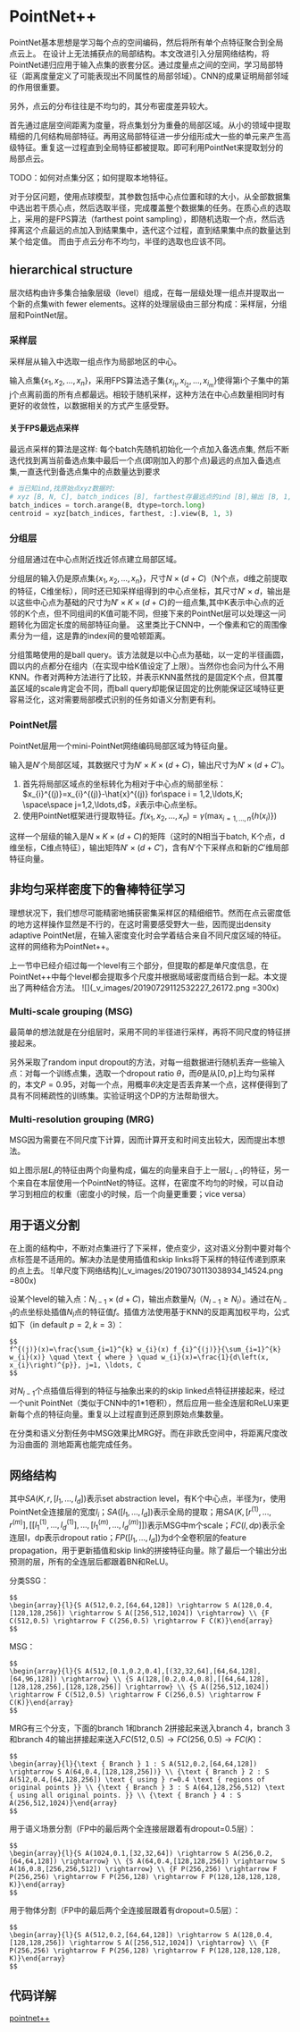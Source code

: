 # PointNet++
PointNet基本思想是学习每个点的空间编码，然后将所有单个点特征聚合到全局点云上。
在设计上无法捕获点的局部结构。本文改进引入分层网络结构，将PointNet递归应用于输入点集的嵌套分区。通过度量点之间的空间，学习局部特征（距离度量定义了可能表现出不同属性的局部邻域）。CNN的成果证明局部邻域的作用很重要。

另外，点云的分布往往是不均匀的，其分布密度差异较大。

首先通过底层空间距离为度量，将点集划分为重叠的局部区域。从小的领域中提取精细的几何结构局部特征。再用这局部特征进一步分组形成大一些的单元来产生高级特征。重复这一过程直到全局特征都被提取。即可利用PointNet来提取划分的局部点云。

TODO：如何对点集分区；如何提取本地特征。

对于分区问题，使用点球模型，其参数包括中心点位置和球的大小，从全部数据集中选出若干质心点，然后选取半径，完成覆盖整个数据集的任务。在质心点的选取上，采用的是FPS算法（farthest point sampling），即随机选取一个点，然后选择离这个点最远的点加入到结果集中，迭代这个过程，直到结果集中点的数量达到某个给定值。
而由于点云分布不均匀，半径的选取也应该不同。
## hierarchical structure 
层次结构由许多集合抽象层级（level）组成，在每一层级处理一组点并提取出一个新的点集with fewer elements。这样的处理层级由三部分构成：采样层，分组层和PointNet层。
### 采样层
采样层从输入中选取一组点作为局部地区的中心。

输入点集$\{x_1,x_2,\ldots,x_n\}$，采用FPS算法选子集$\{x_{i_{1}},x_{i_{2}},\ldots,x_{i_{m}}\}$使得第i个子集中的第j个点离前面的所有点都最远。相较于随机采样，这种方法在中心点数量相同时有更好的收敛性，以数据相关的方式产生感受野。
#### 关于FPS最远点采样
最远点采样的算法是这样: 每个batch先随机初始化一个点加入备选点集, 然后不断迭代找到离当前备选点集中最后一个点(即刚加入的那个点)最远的点加入备选点集,一直迭代到备选点集中的点数量达到要求

```python
# 当已知ind,找原始点xyz数据时:
# xyz [B, N, C], batch_indices [B], farthest存最远点的ind [B],输出 [B, 1, 3],相当于将两个B维结合成一个B维二维数组
batch_indices = torch.arange(B, dtype=torch.long)
centroid = xyz[batch_indices, farthest, :].view(B, 1, 3)
```
### 分组层
分组层通过在中心点附近找近邻点建立局部区域。

分组层的输入仍是原点集$\{x_1,x_2,\ldots,x_n\}$，尺寸$N\times (d+C)$（N个点，d维之前提取的特征，C维坐标），同时还已知采样组得到的中心点坐标，其尺寸$N'\times d$，输出是以这些中心点为基础的尺寸为$N'\times K \times (d+C)$的一组点集,其中K表示中心点的近邻的K个点，但不同组间的K值可能不同，但接下来的PointNet层可以处理这一问题转化为固定长度的局部特征向量。
这里类比于CNN中，一个像素和它的周围像素分为一组，这是靠的index间的曼哈顿距离。

分组策略使用的是ball query。该方法就是以中心点为基础，以一定的半径画圆，圆以内的点都分在组内（在实现中给K值设定了上限）。当然你也会问为什么不用KNN。作者对两种方法进行了比较，并表示KNN虽然找的是固定K个点，但其覆盖区域的scale肯定会不同，而ball query却能保证固定的比例能保证区域特征更容易泛化，这对需要局部模式识别的任务如语义分割更有利。
### PointNet层
PointNet层用一个mini-PointNet网络编码局部区域为特征向量。

输入是$N'$个局部区域，其数据尺寸为$N'\times K \times (d+C)$，输出尺寸为$N'\times (d+C')$。

1. 首先将局部区域点的坐标转化为相对于中心点的局部坐标：$x_{i}^{(j)}=x_{i}^{(j)}-\hat{x}^{(j)} for\space i = 1,2,\ldots,K; \space\space j=1,2,\ldots,d$，$\hat{x}$表示中心点坐标。
2. 使用PointNet框架进行提取特征。$f\left(x_{1}, x_{2}, \ldots, x_{n}\right)=\gamma\left(\max_{i=1, \ldots, n}\left\{h\left(x_{i}\right)\right\}\right)$

这样一个层级的输入是$N\times K\times (d+C)$的矩阵（这时的N相当于batch, K个点，d维坐标，C维点特征），输出矩阵$N'\times (d+C')$，含有$N'$个下采样点和新的$C'$维局部特征向量。
## 非均匀采样密度下的鲁棒特征学习
理想状况下，我们想尽可能精密地捕获密集采样区的精细细节。然而在点云密度低的地方这样操作显然是不行的，在这时需要感受野大一些，因而提出density adaptive PointNet层，在输入密度变化时会学着结合来自不同尺度区域的特征。这样的网络称为PointNet++。

上一节中已经介绍过每一个level有三个部分，但提取的都是单尺度信息，在PointNet++中每个level都会提取多个尺度并根据局域密度而结合到一起。本文提出了两种结合方法。
![](_v_images/20190729112532227_26172.png =300x)
### Multi-scale grouping (MSG)
最简单的想法就是在分组层时，采用不同的半径进行采样，再将不同尺度的特征拼接起来。

另外采取了random input dropout的方法，对每一组数据进行随机丢弃一些输入点：对每一个训练点集，选取一个dropout ratio $\theta$，而$\theta$是从$[0,p]$上均匀采样的，本文$P=0.95$，对每一个点，用概率$\theta$决定是否丢弃某一个点，这样便得到了具有不同稀疏性的训练集。实验证明这个DP的方法帮助很大。
### Multi-resolution grouping (MRG)
MSG因为需要在不同尺度下计算，因而计算开支和时间支出较大，因而提出本想法。

如上图示层$L_i$的特征由两个向量构成，偏左的向量来自于上一层$L_{i-1}$的特征，另一个来自在本层使用一个PointNet的特征。这样，在密度不均匀的时候，可以自动学习到相应的权重（密度小的时候，后一个向量更重要；vice versa）
## 用于语义分割
在上面的结构中，不断对点集进行了下采样，使点变少，这对语义分割中要对每个点标签是不适用的。解决办法是使用插值和skip links将下采样的特征传递到原来的点上去。
![单尺度下网络结构](_v_images/20190730113038934_14524.png =800x)

设某个level的输入点：$N_{l-1}\times(d+C)$，输出点数量$N_{l}$（$N_{l-1}\ge N_{l}$）。通过在$N_{l-1}$的点坐标处插值$N_{l}$点的特征值$f$。插值方法使用基于KNN的反距离加权平均，公式如下（in default $p = 2, k = 3$）：
```mathjax
$$
f^{(j)}(x)=\frac{\sum_{i=1}^{k} w_{i}(x) f_{i}^{(j)}}{\sum_{i=1}^{k} w_{i}(x)} \quad \text { where } \quad w_{i}(x)=\frac{1}{d\left(x, x_{i}\right)^{p}}, j=1, \ldots, C
$$
```
对$N_{l-1}$个点插值后得到的特征与抽象出来的的skip linked点特征拼接起来，经过一个unit PointNet（类似于CNN中的1\*1卷积），然后应用一些全连层和ReLU来更新每个点的特征向量。重复以上过程直到还原到原始点集数量。

在分类和语义分割任务中MSG效果比MRG好。而在非欧氏空间中，将距离尺度改为沿曲面的 测地距离也能完成任务。

## 网络结构
其中$SA(K,r,[l_1,\dots,l_d ])$表示set abstraction level，有K个中心点，半径为r，使用PointNet全连接层的宽度$l_i$；$SA([l_1,\dots,l_d ])$表示全局的提取；用$SA(K,[r^{(1)},\dots,r^{(m)}],[[l^{(1)}_1,\dots,l^{(1)}_d],\dots,[l^{(m)}_1,\dots,l^{(m)}_d]])$表示MSG中m个scale；$FC(l,dp)$表示全连层l，dp表示dropout ratio；$FP([l_1,\dots,l_d ])$为d个全卷积层的feature propagation，用于更新插值和skip link的拼接特征向量。除了最后一个输出分出预测的层，所有的全连层后都跟着BN和ReLU。

分类SSG：
```mathjax
$$
\begin{array}{l}{S A(512,0.2,[64,64,128]) \rightarrow S A(128,0.4,[128,128,256]) \rightarrow S A([256,512,1024]) \rightarrow} \\ {F C(512,0.5) \rightarrow F C(256,0.5) \rightarrow F C(K)}\end{array}
$$
```
MSG：
```mathjax
$$
\begin{array}{l}{S A(512,[0.1,0.2,0.4],[(32,32,64],[64,64,128],[64,96,128]) \rightarrow} \\ {S A(128,[0.2,0.4,0.8],[[64,64,128],[128,128,256],[128,128,256]] \rightarrow} \\ {S A([256,512,1024]) \rightarrow F C(512,0.5) \rightarrow F C(256,0.5) \rightarrow F C(K)}\end{array}
$$
```
MRG有三个分支，下面的branch 1和branch 2拼接起来送入branch 4，branch 3和branch 4的输出拼接起来送入$FC(512,0.5) \rightarrow FC(256,0.5) \rightarrow FC(K)$：
```mathjax
$$
\begin{array}{l}{\text { Branch } 1 : S A(512,0.2,[64,64,128]) \rightarrow S A(64,0.4,[128,128,256])} \\ {\text { Branch } 2 : S A(512,0.4,[64,128,256]) \text { using } r=0.4 \text { regions of original points }} \\ {\text { Branch } 3 : S A(64,128,256,512) \text { using all original points. }} \\ {\text { Branch } 4 : S A(256,512,1024)}\end{array}
$$
```
用于语义场景分割（FP中的最后两个全连接层跟着有dropout=0.5层）：
```mathjax
$$
\begin{array}{l}{S A(1024,0.1,[32,32,64]) \rightarrow S A(256,0.2,[64,64,128]) \rightarrow} \\ {S A(64,0.4,[128,128,256]) \rightarrow S A(16,0.8,[256,256,512]) \rightarrow} \\ {F P(256,256) \rightarrow F P(256,256) \rightarrow F P(256,128) \rightarrow F P(128,128,128,128, K)}\end{array}
$$
```
用于物体分割（FP中的最后两个全连接层跟着有dropout=0.5层）：
```mathjax
$$
\begin{array}{l}{S A(512,0.2,[64,64,128]) \rightarrow S A(128,0.4,[128,128,256]) \rightarrow S A([256,512,1024]) \rightarrow} \\ {F P(256,256) \rightarrow F P(256,128) \rightarrow F P(128,128,128,128, K)}\end{array}
$$
```

## 代码详解
[pointnet++](https://blog.csdn.net/weixin_39373480/article/details/88934146)